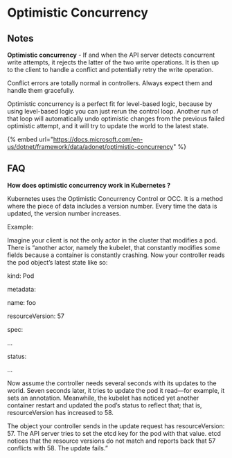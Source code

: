 # Optimistic Concurrency

## Notes

**Optimistic concurrency** - If and when the API server detects concurrent write attempts, it rejects the latter of the two write operations. It is then up to the client to handle a conflict and potentially retry the write operation.

Conflict errors are totally normal in controllers. Always expect them and handle them gracefully.

Optimistic concurrency is a perfect fit for level-based logic, because by using level-based logic you can just rerun the control loop. Another run of that loop will automatically undo optimistic changes from the previous failed optimistic attempt, and it will try to update the world to the latest state.

{% embed url="https://docs.microsoft.com/en-us/dotnet/framework/data/adonet/optimistic-concurrency" %}

## FAQ

**How does optimistic concurrency work in Kubernetes ?**

Kubernetes uses the Optimistic Concurrency Control or OCC. It is a method where the piece of data includes a version number. Every time the data is updated, the version number increases.

Example:

Imagine your client is not the only actor in the cluster that modifies a pod. There is “another actor, namely the kubelet, that constantly modifies some fields because a container is constantly crashing. Now your controller reads the pod object’s latest state like so:&#x20;

kind: Pod&#x20;

metadata:&#x20;

&#x20;  name: foo&#x20;

&#x20;  resourceVersion: 57&#x20;

spec:&#x20;

&#x20;  ...&#x20;

status:&#x20;

&#x20;  ...&#x20;

Now assume the controller needs several seconds with its updates to the world. Seven seconds later, it tries to update the pod it read—for example, it sets an annotation. Meanwhile, the kubelet has noticed yet another container restart and updated the pod’s status to reflect that; that is, resourceVersion has increased to 58.&#x20;

The object your controller sends in the update request has resourceVersion: 57. The API server tries to set the etcd key for the pod with that value. etcd notices that the resource versions do not match and reports back that 57 conflicts with 58. The update fails.”

